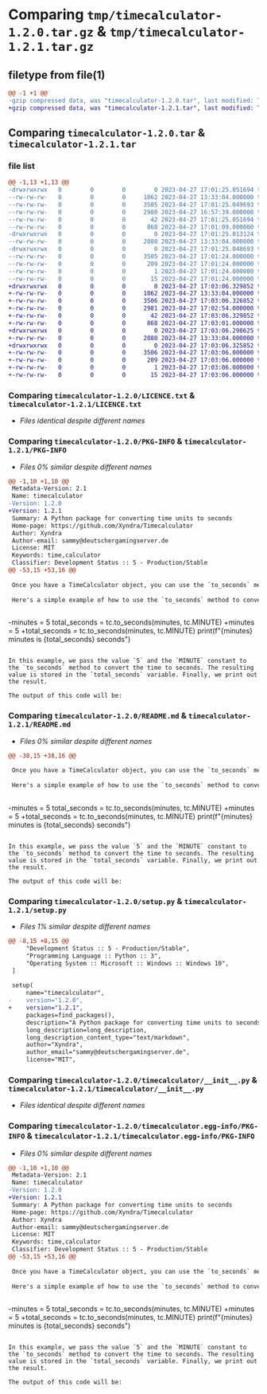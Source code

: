 # Comparing `tmp/timecalculator-1.2.0.tar.gz` & `tmp/timecalculator-1.2.1.tar.gz`

## filetype from file(1)

```diff
@@ -1 +1 @@
-gzip compressed data, was "timecalculator-1.2.0.tar", last modified: Thu Apr 27 17:01:25 2023, max compression
+gzip compressed data, was "timecalculator-1.2.1.tar", last modified: Thu Apr 27 17:03:06 2023, max compression
```

## Comparing `timecalculator-1.2.0.tar` & `timecalculator-1.2.1.tar`

### file list

```diff
@@ -1,13 +1,13 @@
-drwxrwxrwx   0        0        0        0 2023-04-27 17:01:25.051694 timecalculator-1.2.0/
--rw-rw-rw-   0        0        0     1062 2023-04-27 13:33:04.000000 timecalculator-1.2.0/LICENCE.txt
--rw-rw-rw-   0        0        0     3505 2023-04-27 17:01:25.049693 timecalculator-1.2.0/PKG-INFO
--rw-rw-rw-   0        0        0     2980 2023-04-27 16:57:39.000000 timecalculator-1.2.0/README.md
--rw-rw-rw-   0        0        0       42 2023-04-27 17:01:25.051694 timecalculator-1.2.0/setup.cfg
--rw-rw-rw-   0        0        0      868 2023-04-27 17:01:09.000000 timecalculator-1.2.0/setup.py
-drwxrwxrwx   0        0        0        0 2023-04-27 17:01:25.013124 timecalculator-1.2.0/timecalculator/
--rw-rw-rw-   0        0        0     2080 2023-04-27 13:33:04.000000 timecalculator-1.2.0/timecalculator/__init__.py
-drwxrwxrwx   0        0        0        0 2023-04-27 17:01:25.048693 timecalculator-1.2.0/timecalculator.egg-info/
--rw-rw-rw-   0        0        0     3505 2023-04-27 17:01:24.000000 timecalculator-1.2.0/timecalculator.egg-info/PKG-INFO
--rw-rw-rw-   0        0        0      209 2023-04-27 17:01:24.000000 timecalculator-1.2.0/timecalculator.egg-info/SOURCES.txt
--rw-rw-rw-   0        0        0        1 2023-04-27 17:01:24.000000 timecalculator-1.2.0/timecalculator.egg-info/dependency_links.txt
--rw-rw-rw-   0        0        0       15 2023-04-27 17:01:24.000000 timecalculator-1.2.0/timecalculator.egg-info/top_level.txt
+drwxrwxrwx   0        0        0        0 2023-04-27 17:03:06.329852 timecalculator-1.2.1/
+-rw-rw-rw-   0        0        0     1062 2023-04-27 13:33:04.000000 timecalculator-1.2.1/LICENCE.txt
+-rw-rw-rw-   0        0        0     3506 2023-04-27 17:03:06.326852 timecalculator-1.2.1/PKG-INFO
+-rw-rw-rw-   0        0        0     2981 2023-04-27 17:02:54.000000 timecalculator-1.2.1/README.md
+-rw-rw-rw-   0        0        0       42 2023-04-27 17:03:06.329852 timecalculator-1.2.1/setup.cfg
+-rw-rw-rw-   0        0        0      868 2023-04-27 17:03:01.000000 timecalculator-1.2.1/setup.py
+drwxrwxrwx   0        0        0        0 2023-04-27 17:03:06.298625 timecalculator-1.2.1/timecalculator/
+-rw-rw-rw-   0        0        0     2080 2023-04-27 13:33:04.000000 timecalculator-1.2.1/timecalculator/__init__.py
+drwxrwxrwx   0        0        0        0 2023-04-27 17:03:06.325852 timecalculator-1.2.1/timecalculator.egg-info/
+-rw-rw-rw-   0        0        0     3506 2023-04-27 17:03:06.000000 timecalculator-1.2.1/timecalculator.egg-info/PKG-INFO
+-rw-rw-rw-   0        0        0      209 2023-04-27 17:03:06.000000 timecalculator-1.2.1/timecalculator.egg-info/SOURCES.txt
+-rw-rw-rw-   0        0        0        1 2023-04-27 17:03:06.000000 timecalculator-1.2.1/timecalculator.egg-info/dependency_links.txt
+-rw-rw-rw-   0        0        0       15 2023-04-27 17:03:06.000000 timecalculator-1.2.1/timecalculator.egg-info/top_level.txt
```

### Comparing `timecalculator-1.2.0/LICENCE.txt` & `timecalculator-1.2.1/LICENCE.txt`

 * *Files identical despite different names*

### Comparing `timecalculator-1.2.0/PKG-INFO` & `timecalculator-1.2.1/PKG-INFO`

 * *Files 0% similar despite different names*

```diff
@@ -1,10 +1,10 @@
 Metadata-Version: 2.1
 Name: timecalculator
-Version: 1.2.0
+Version: 1.2.1
 Summary: A Python package for converting time units to seconds
 Home-page: https://github.com/Xyndra/Timecalculator
 Author: Xyndra
 Author-email: sammy@deutschergamingserver.de
 License: MIT
 Keywords: time,calculator
 Classifier: Development Status :: 5 - Production/Stable
@@ -53,15 +53,16 @@
 
 Once you have a TimeCalculator object, you can use the `to_seconds` method to convert any time unit to seconds. The `to_seconds` method takes two arguments: `time_value` and `time_unit`. The `time_value` argument is the value you want to convert, and the `time_unit` argument is the unit of the value, expressed in seconds.
 
 Here's a simple example of how to use the `to_seconds` method to convert 5 minutes to seconds:
 
 ```
 
-minutes = 5 total_seconds = tc.to_seconds(minutes, tc.MINUTE)
+minutes = 5
+total_seconds = tc.to_seconds(minutes, tc.MINUTE)
 print(f"{minutes} minutes is {total_seconds} seconds")
 
 ```
 
 In this example, we pass the value `5` and the `MINUTE` constant to the `to_seconds` method to convert the time to seconds. The resulting value is stored in the `total_seconds` variable. Finally, we print out the result.
 
 The output of this code will be:
```

### Comparing `timecalculator-1.2.0/README.md` & `timecalculator-1.2.1/README.md`

 * *Files 0% similar despite different names*

```diff
@@ -38,15 +38,16 @@
 
 Once you have a TimeCalculator object, you can use the `to_seconds` method to convert any time unit to seconds. The `to_seconds` method takes two arguments: `time_value` and `time_unit`. The `time_value` argument is the value you want to convert, and the `time_unit` argument is the unit of the value, expressed in seconds.
 
 Here's a simple example of how to use the `to_seconds` method to convert 5 minutes to seconds:
 
 ```
 
-minutes = 5 total_seconds = tc.to_seconds(minutes, tc.MINUTE)
+minutes = 5
+total_seconds = tc.to_seconds(minutes, tc.MINUTE)
 print(f"{minutes} minutes is {total_seconds} seconds")
 
 ```
 
 In this example, we pass the value `5` and the `MINUTE` constant to the `to_seconds` method to convert the time to seconds. The resulting value is stored in the `total_seconds` variable. Finally, we print out the result.
 
 The output of this code will be:
```

### Comparing `timecalculator-1.2.0/setup.py` & `timecalculator-1.2.1/setup.py`

 * *Files 1% similar despite different names*

```diff
@@ -8,15 +8,15 @@
     "Development Status :: 5 - Production/Stable",
     "Programming Language :: Python :: 3",
     "Operating System :: Microsoft :: Windows :: Windows 10",
 ]
 
 setup(
     name="timecalculator",
-    version="1.2.0",
+    version="1.2.1",
     packages=find_packages(),
     description="A Python package for converting time units to seconds",
     long_description=long_description,
     long_description_content_type="text/markdown",
     author="Xyndra",
     author_email="sammy@deutschergamingserver.de",
     license="MIT",
```

### Comparing `timecalculator-1.2.0/timecalculator/__init__.py` & `timecalculator-1.2.1/timecalculator/__init__.py`

 * *Files identical despite different names*

### Comparing `timecalculator-1.2.0/timecalculator.egg-info/PKG-INFO` & `timecalculator-1.2.1/timecalculator.egg-info/PKG-INFO`

 * *Files 0% similar despite different names*

```diff
@@ -1,10 +1,10 @@
 Metadata-Version: 2.1
 Name: timecalculator
-Version: 1.2.0
+Version: 1.2.1
 Summary: A Python package for converting time units to seconds
 Home-page: https://github.com/Xyndra/Timecalculator
 Author: Xyndra
 Author-email: sammy@deutschergamingserver.de
 License: MIT
 Keywords: time,calculator
 Classifier: Development Status :: 5 - Production/Stable
@@ -53,15 +53,16 @@
 
 Once you have a TimeCalculator object, you can use the `to_seconds` method to convert any time unit to seconds. The `to_seconds` method takes two arguments: `time_value` and `time_unit`. The `time_value` argument is the value you want to convert, and the `time_unit` argument is the unit of the value, expressed in seconds.
 
 Here's a simple example of how to use the `to_seconds` method to convert 5 minutes to seconds:
 
 ```
 
-minutes = 5 total_seconds = tc.to_seconds(minutes, tc.MINUTE)
+minutes = 5
+total_seconds = tc.to_seconds(minutes, tc.MINUTE)
 print(f"{minutes} minutes is {total_seconds} seconds")
 
 ```
 
 In this example, we pass the value `5` and the `MINUTE` constant to the `to_seconds` method to convert the time to seconds. The resulting value is stored in the `total_seconds` variable. Finally, we print out the result.
 
 The output of this code will be:
```

